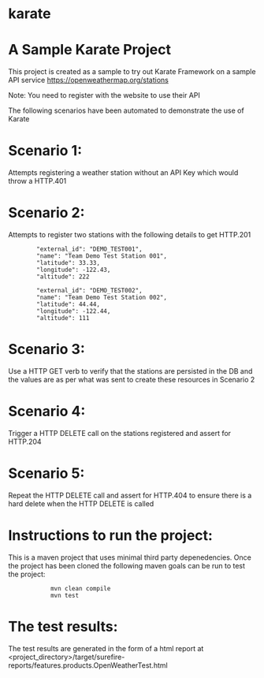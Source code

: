 # karate
# A Sample Karate Project


This project is created as a sample to try out Karate Framework on a sample API service https://openweathermap.org/stations

Note: You need to register with the website to use their API

The following scenarios have been automated to demonstrate the use of Karate

# Scenario 1: 

Attempts registering a weather station without an API Key which would throw a HTTP.401

# Scenario 2: 

Attempts to register two stations with the following details to get HTTP.201

            "external_id": "DEMO_TEST001",
            "name": "Team Demo Test Station 001",
            "latitude": 33.33,
            "longitude": -122.43,
            "altitude": 222

            "external_id": "DEMO_TEST002",
            "name": "Team Demo Test Station 002",
            "latitude": 44.44,
            "longitude": -122.44,
            "altitude": 111

# Scenario 3: 

Use a HTTP GET verb to verify that the stations are persisted in the DB and the values are as per what was sent to create these resources in Scenario 2

# Scenario 4: 

Trigger a HTTP DELETE call on the stations registered and assert for HTTP.204

# Scenario 5: 

Repeat the HTTP DELETE call and assert for HTTP.404 to ensure there is a hard delete when the HTTP DELETE is called


# Instructions to run the project:

This is a maven project that uses minimal third party depenedencies. Once the project has been cloned the following maven goals can be run to test the project:

                mvn clean compile
                mvn test

# The test results:

The test results are generated in the form of a html report at  <project_directory>/target/surefire-reports/features.products.OpenWeatherTest.html


